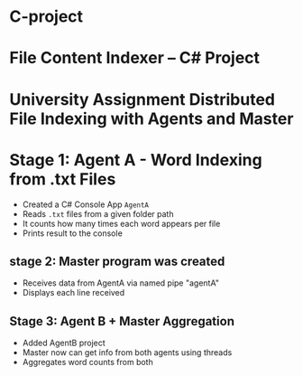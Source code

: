 # C-project
# File Content Indexer – C# Project

# University Assignment  Distributed File Indexing with Agents and Master

# Stage 1: Agent A - Word Indexing from .txt Files
- Created a C# Console App  `AgentA`
- Reads `.txt` files from a given folder path 
- It counts how many times each word appears per file
- Prints result to the console
  
## stage 2: Master program was created
- Receives data from AgentA via named pipe "agentA"
- Displays each line received
  
## Stage 3: Agent B + Master Aggregation
- Added AgentB project 
- Master now can get info from both agents using threads
- Aggregates word counts from both


